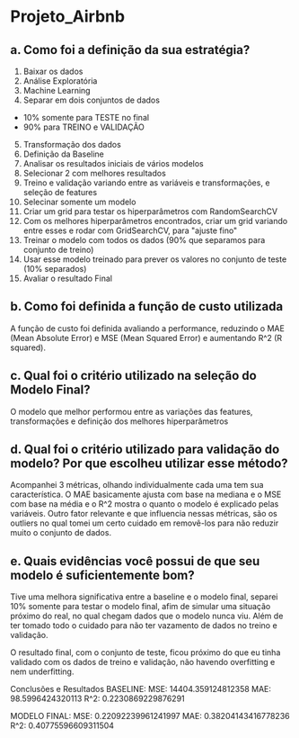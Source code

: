 # Projeto_Airbnb

## a. Como foi a definição da sua estratégia?
1. Baixar os dados
2. Análise Exploratória
3. Machine Learning
4. Separar em dois conjuntos de dados
 * 10% somente para TESTE no final
 * 90% para TREINO e VALIDAÇÃO
5. Transformação dos dados
6. Definição da Baseline
7. Analisar os resultados iniciais de vários modelos
8. Selecionar 2 com melhores resultados
9. Treino e validação variando entre as variáveis e transformações, e seleção de features
10. Selecinar somente um modelo
11. Criar um grid para testar os hiperparâmetros com RandomSearchCV
12. Com os melhores hiperparâmetros encontrados, criar um grid variando entre esses e rodar com GridSearchCV, para "ajuste fino"
13. Treinar o modelo com todos os dados (90% que separamos para conjunto de treino)
14. Usar esse modelo treinado para prever os valores no conjunto de teste (10% separados)
15. Avaliar o resultado Final

## b. Como foi definida a função de custo utilizada
A função de custo foi definida avaliando a performance, reduzindo o MAE (Mean Absolute Error) e MSE (Mean Squared Error) e aumentando R^2 (R squared).

## c. Qual foi o critério utilizado na seleção do Modelo Final?
O modelo que melhor performou entre as variações das features, transformações e definição dos melhores hiperparâmetros

## d. Qual foi o critério utilizado para validação do modelo? Por que escolheu utilizar esse método?
Acompanhei 3 métricas, olhando individualmente cada uma tem sua característica. O MAE basicamente ajusta com base na mediana e o MSE com base na média e o R^2 mostra o quanto o modelo é explicado pelas variáveis. Outro fator relevante e que influencia nessas métricas, são os outliers no qual tomei um certo cuidado em removê-los para não reduzir muito o conjunto de dados.

## e. Quais evidências você possui de que seu modelo é suficientemente bom?
Tive uma melhora significativa entre a baseline e o modelo final, separei 10% somente para testar o modelo final, afim de simular uma situação próximo do real, no qual chegam dados que o modelo nunca viu. Além de ter tomado todo o cuidado para não ter vazamento de dados no treino e validação.

O resultado final, com o conjunto de teste, ficou próximo do que eu tinha validado com os dados de treino e validação, não havendo overfitting e nem underfitting.

Conclusões e Resultados
BASELINE:
    MSE: 14404.359124812358
    MAE: 98.5996424320113
    R^2: 0.2230869229876291

MODELO FINAL:
    MSE: 0.22092239961241997
    MAE: 0.38204143416778236
    R^2: 0.40775596609311504

